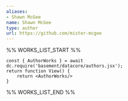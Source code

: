 ```yaml
---
aliases:
- Shawn McGee
name: Shawn McGee
type: author
url: https://github.com/mister-mcgee
---
```



%% WORKS_LIST_START %%

```datacorejsx
const { AuthorWorks } = await dc.require('basement/datacore/authors.jsx');
return function View() {
    return <AuthorWorks/>
}
```
%% WORKS_LIST_END %%